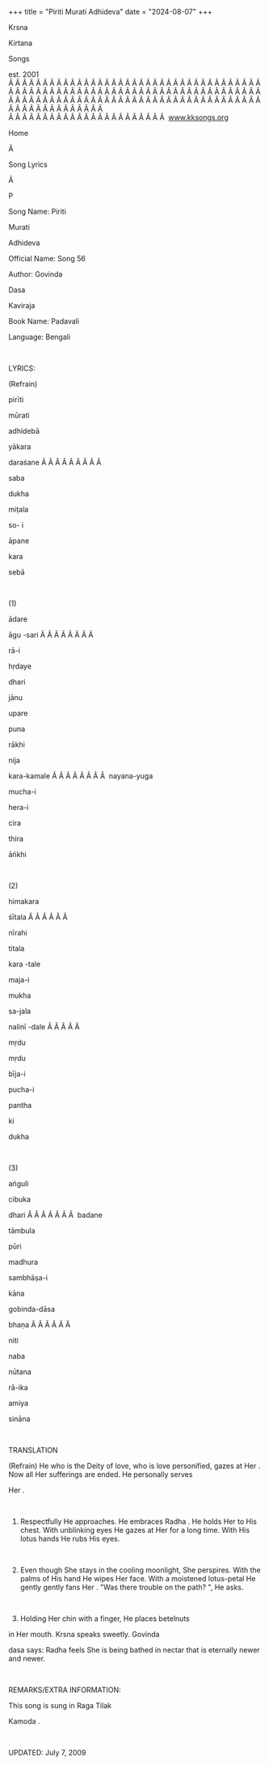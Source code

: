 +++ 
title = "Piriti Murati Adhideva"
date = "2024-08-07"
+++

Krsna
 
Kirtana
 
Songs

est. 2001
Â Â Â Â Â Â Â Â Â Â Â Â Â Â Â Â Â Â Â Â Â Â Â Â Â Â Â Â Â Â Â Â Â Â Â Â Â Â Â Â Â Â Â Â Â Â Â Â Â Â Â Â Â Â Â Â Â Â Â Â Â Â Â Â Â Â Â Â Â Â Â Â Â Â Â Â Â Â Â Â Â Â Â Â Â Â Â Â Â Â Â Â Â Â Â Â Â Â Â Â Â Â Â Â Â Â Â Â Â Â Â Â Â Â Â Â Â Â Â Â Â Â Â Â Â  
Â Â Â Â Â Â Â Â Â Â Â Â Â Â Â Â Â Â Â Â Â Â Â  
www.kksongs.org








Home


Ã 
 
Song Lyrics
 
Ã 
 
P


Song Name: 
Piriti
 
Murati
 
Adhideva


Official Name: Song 56


Author: 
Govinda
 
Dasa
 
Kaviraja


Book Name: 
Padavali


Language: 
Bengali


 


LYRICS:


(Refrain)


pirīti
 
mūrati
 
adhidebā


yākara
 
daraśane
Â Â Â Â Â Â Â Â Â 

saba
 
dukha
 
miṭala


so-
i
 
āpane
 
kara
 
sebā


 


(1)


ādare
 
āgu
-sari
Â Â Â Â Â Â Â Â 

rā-i
 
hṛdaye


dhari


jānu
 
upare
 
puna
 
rākhi


nija
 
kara-kamale
Â Â Â Â Â Â Â Â  
nayana-yuga
 
mucha-i


hera-i
 
cira
 
thira
 
āńkhi


 


(2)


himakara
 
śītala
Â Â Â Â Â Â 

nīrahi
 
titala


kara
-tale
 
maja-i
 
mukha


sa-jala
 
nalinī
-dale
Â Â Â Â Â 

mṛdu
 
mṛdu


bīja-i


pucha-i
 
pantha
 
ki
 
dukha


 


(3)


ańguli
 
cibuka
 
dhari
Â Â Â Â Â Â Â  
badane
 
tāmbula
 
pūri


madhura
 
sambhāṣa-i
 
kāna


gobinda-dāsa


bhaṇa
Â Â Â Â Â Â 

niti
 
naba
 
nūtana


rā-ika
 
amiya
 
sināna


 


TRANSLATION


(Refrain) He who is the
Deity of love, who is love personified, gazes at 
Her
.
Now all 
Her
 sufferings are ended. He personally serves

Her
.


 


1) Respectfully He
approaches. He embraces 
Radha
. He holds 
Her
 to His chest. With unblinking eyes He gazes at 
Her
 for a long time. With His lotus hands He rubs His eyes.


 


2) Even though 
She
 stays in the cooling moonlight, She perspires. With the
palms of His hand He wipes 
Her
 face. With a moistened
lotus-petal He gently 
gently
 fans 
Her
.
"Was there trouble on the path?
",
 He asks.


 


3) Holding 
Her
 chin with a finger, He places 
betelnuts

in Her mouth. 
Krsna
 speaks sweetly. 
Govinda
 
dasa
 says: 
Radha
 feels 
She
 is being bathed in
nectar that is eternally newer and newer.


 


REMARKS/EXTRA INFORMATION:


This
song is sung in Raga 
Tilak
 
Kamoda
.


 


UPDATED:
 July 7, 2009